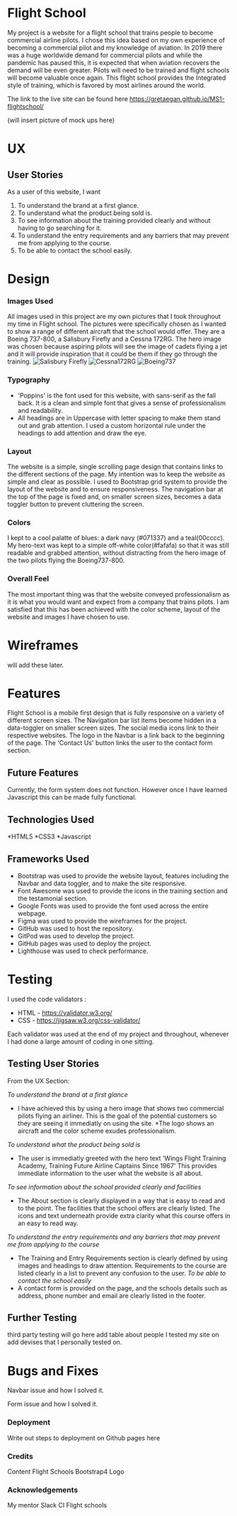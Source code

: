 # Flight School

My project is a website for a flight school that trains people to become commercial airline pilots. I chose this idea based on my own experience of becoming a commercial
pilot and my knowledge of aviation. 
 In 2019 there was a huge worldwide demand for commercial pilots and while the pandemic has paused this, it is expected that when aviation recovers the demand will be even
 greater. Pilots will need to be trained and flight schools will become valuable once again.
 This flight school provides the Integrated style of training, which is favored by most airlines around the world. 

The link to the live site can be found here https://gretaegan.github.io/MS1-flightschool/

(will insert picture of mock ups here)

# UX
## User Stories 

As a user of this website, I want
1. To understand the brand at a first glance.
1. To understand what the product being sold is.
1. To see information about the training provided clearly and without having to go searching for it.
1. To understand the entry requirements and any barriers that may prevent me from applying to the course.
1. To be able to contact the school easily.

# Design

### Images Used
All images used in this project are my own pictures that I took throughout my time in Flight school. The pictures were specifically chosen as I wanted 
to show a range of different aircraft that the school would offer. They are a Boeing 737-800, a Salisbury Firefly and a Cessna 172RG.
The hero image was chosen because aspiring pilots will see the image of cadets flying a jet and it will provide inspiration that it could be them if they go
through the training.
![Salisbury Firefly](/assets/firefly.jpeg)
![Cessna172RG](assets/fii.jpeg)
![Boeing737](assets/hero.jpeg)

### Typography
* 'Poppins' is the font used for this website, with sans-serif as the fall back. It is a clean and simple font that gives a sense of professionalism and
readability.
* All headings are in Uppercase with letter spacing to make them stand out and grab attention. 
I used a custom horizontal rule under the headings to add attention
and draw the eye.

### Layout
The website is a simple, single scrolling page design that contains links to the different sections of the page.
My intention was to keep the website as simple and clear as possible. 
I used to Bootstrap grid system to provide the layout of the website and to ensure responsiveness.
The navigation bar at the top of the page is fixed and, on smaller screen sizes, becomes a data toggler button to prevent cluttering the screen. 

### Colors 
I kept to a cool palatte of blues: a dark navy (#071337) and a teal(00cccc).
My hero-text was kept to a simple off-white color(#fafafa) so that it was still readable and grabbed attention, without distracting from the hero image of the 
two pilots flying the Boeing737-800. 


### Overall Feel
The most important thing was that the website conveyed professionalism as it is what you would want and expect from a company that trains pilots.
I am satisfied that this has been achieved with the color scheme, layout of the website and images I have chosen to use.

# Wireframes

will add these later.

# Features
Flight School is a mobile first design that is fully responsive on a variety of different screen sizes.
The Navigation bar list items become hidden in a data-toggler on smaller screen sizes.
The social media icons link to their respective websites.
The logo in the Navbar is a link back to the beginning of the page.
The 'Contact Us' button links the user to the contact form section.

## Future Features
Currently, the form system does not function. However once I have learned Javascript this can be made fully functional.

## Technologies Used

*HTML5
*CSS3
*Javascript

## Frameworks Used

* Bootstrap was used to provide the website layout, features including the Navbar and data toggler, and to make the site responsive.
* Font Awesome was used to provide the icons in the training section and the testamonial section.
* Google Fonts was used to provide the font used across the entire webpage.
* Figma was used to provide the wireframes for the project.
* GitHub was used to host the repository.
* GitPod was used to develop the project.
* GitHub pages was used to deploy the project.
* Lighthouse was used to check performance.

# Testing

I used the code validators :

* HTML - https://validator.w3.org/
* CSS - https://jigsaw.w3.org/css-validator/

Each validator was used at the end of my project and throughout, whenever I had done a large amount of coding in one sitting.

## Testing User Stories

From the UX Section: 

*To understand the brand at a first glance*
* I have achieved this by using a hero image that shows two commercial pilots flying an airliner. This is the goal of the potential customers so they are 
seeing it immediatly on using the site. 
*The logo shows an aircraft and the color scheme exudes professionalism.
 
*To understand what the product being sold is*
* The user is immediatly greeted with the hero text 'Wings Flight Training Academy, Training Future Airline Captains Since 1967'
This provides immediate information to the user what the website is all about.

*To see information about the school provided clearly and facilities*
* The About section is clearly displayed in a way that is easy to read and to the point. The facilities that the school offers are clearly listed.
The icons and text underneath provide extra clarity what this course offers in an easy to read way.

*To understand the entry requirements and any barriers that may prevent me from applying to the course*
* The Training and Entry Requirements section is clearly defined by using images and headings to draw attention. Requirements to the course are listed clearly in a list
to prevent any confusion to the user.
*To be able to contact the school easily*
* A contact form is provided on the page, and the schools details such as address, phone number and email are clearly listed in the footer.

## Further Testing

third party testing will go here
add table about people I tested my site on
add devises that I personally tested on.

# Bugs and Fixes

Navbar issue and how I solved it.

Form issue and how I solved it.

### Deployment 

Write out steps to deployment on Github pages here

### Credits 

Content
Flight Schools
Bootstrap4
Logo

### Acknowledgements 

My mentor
Slack
CI 
Flight schools